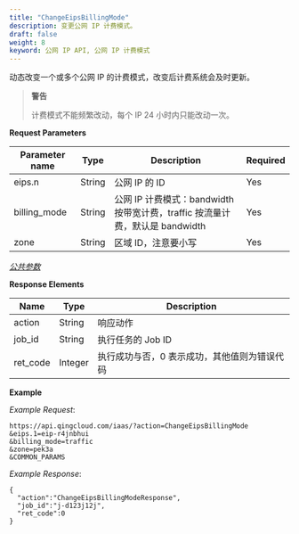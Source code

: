```yaml
---
title: "ChangeEipsBillingMode"
description: 变更公网 IP 计费模式。
draft: false
weight: 8
keyword: 公网 IP API, 公网 IP 计费模式
---
```


动态改变一个或多个公网 IP 的计费模式，改变后计费系统会及时更新。

> **警告**
>
> 计费模式不能频繁改动，每个 IP 24 小时内只能改动一次。

**Request Parameters**

| Parameter name | Type | Description | Required |
| --- | --- | --- | --- |
| eips.n | String | 公网 IP 的 ID | Yes |
| billing_mode | String | 公网 IP 计费模式：bandwidth 按带宽计费，traffic 按流量计费，默认是 bandwidth | Yes |
| zone | String | 区域 ID，注意要小写 | Yes |

[_公共参数_](../../gei_api/parameters/)

**Response Elements**

| Name | Type | Description |
| --- | --- | --- |
| action | String | 响应动作 |
| job_id | String | 执行任务的 Job ID |
| ret_code | Integer | 执行成功与否，0 表示成功，其他值则为错误代码 |

**Example**

_Example Request_:

```
https://api.qingcloud.com/iaas/?action=ChangeEipsBillingMode
&eips.1=eip-r4jnbhui
&billing_mode=traffic
&zone=pek3a
&COMMON_PARAMS
```

_Example Response_:

```
{
  "action":"ChangeEipsBillingModeResponse",
  "job_id":"j-d123j12j",
  "ret_code":0
}
```
